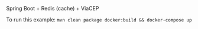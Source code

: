 Spring Boot + Redis (cache) + ViaCEP

To run this example: `mvn clean package docker:build && docker-compose up`
